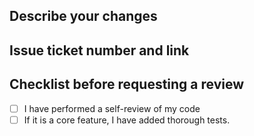 ## Describe your changes

## Issue ticket number and link


## Checklist before requesting a review
- [ ] I have performed a self-review of my code
- [ ] If it is a core feature, I have added thorough tests.
